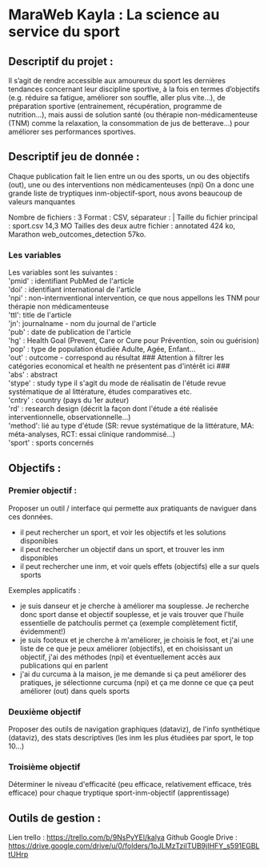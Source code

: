 # MaraWeb Kayla : La science au service du sport


## Descriptif du projet :

Il s’agit de rendre accessible aux amoureux du sport les dernières tendances concernant leur discipline sportive, à la fois en termes d’objectifs (e.g. réduire sa fatigue, améliorer son souffle, aller plus vite…), de préparation sportive (entrainement, récupération, programme de nutrition…), mais aussi de solution santé (ou thérapie non-médicamenteuse (TNM) comme la relaxation, la consommation de jus de betterave…) pour améliorer ses performances sportives.

## Descriptif jeu de donnée :

Chaque publication fait le lien entre un ou des sports, un ou des objectifs (out), une ou des interventions non médicamenteuses (npi)
On a donc une grande liste de tryptiques inm-objectif-sport, nous avons beaucoup de valeurs manquantes 

Nombre de fichiers : 3 
Format : CSV, séparateur : |
Taille du fichier principal : sport.csv 14,3 MO
Tailles des deux autre fichier : annotated 424 ko, Marathon web_outcomes_detection 57ko.

### Les variables
Les variables sont les suivantes :   
'pmid' : identifiant PubMed de l'article   
'doi' : identifiant international de l'article     
'npi' : non-internventional intervention, ce que nous appellons les TNM pour thérapie non médicamenteuse     
'ttl': title de l'article     
'jn': journalname - nom du journal de l'article     
'pub' : date de publication de l'article     
'hg' : Health Goal (Prevent, Care or Cure pour Prévention, soin ou guérision)     
'pop' : type de population étudiée Adulte, Agée, Enfant...      
'out' : outcome - correspond au résultat ### Attention à filtrer les catégories economical et health ne présentent pas d'intérêt ici ###     
'abs' : abstract      
'stype' : study type il s'agit du mode de réalisatin de l'étude revue systématique de al littérature, études comparatives etc.    
'cntry' : country (pays du 1er auteur)     
'rd' : research design (décrit la façon dont l'étude a été réalisée interventionnelle, observationnelle...)    
'method': lié au type d'étude (SR: revue systématique de la littérature, MA: méta-analyses, RCT: essai clinique randommisé...)       
'sport' : sports concernés      

## Objectifs :

### Premier objectif :

Proposer un outil / interface qui permette aux pratiquants de naviguer dans ces données.

- il peut rechercher un sport, et voir les objectifs et les solutions disponibles
- il peut rechercher un objectif dans un sport, et trouver les inm disponibles
- il peut rechercher une inm, et voir quels effets (objectifs) elle a sur quels sports

Exemples applicatifs : 
- je suis danseur et je cherche à améliorer ma souplesse. Je recherche donc sport danse et objectif souplesse, et je vais trouver que l'huile essentielle de patchoulis permet ça (exemple complètement fictif, évidemment!)
- je suis footeux et je cherche à m'améliorer, je choisis le foot, et j'ai une liste de ce que je peux améliorer (objectifs), et en choisissant un objectif, j'ai des méthodes (npi) et éventuellement accès aux publications qui en parlent
- j'ai du curcuma à la maison, je me demande si ça peut améliorer des pratiques, je sélectionne curcuma (npi) et ça me donne ce que ça peut améliorer (out) dans quels sports

### Deuxième objectif

Proposer des outils de navigation graphiques (dataviz), de l'info synthétique (dataviz), des stats descriptives (les inm les plus étudiées par sport, le top 10...)

### Troisième objectif

Déterminer le niveau d'efficacité (peu efficace, relativement efficace, très efficace) pour chaque tryptique sport-inm-objectif (apprentissage) 

## Outils de gestion :
Lien trello : https://trello.com/b/9NsPyYEl/kalya
Github
Google Drive : https://drive.google.com/drive/u/0/folders/1pJLMzTziITUB9jIHFY_s591EGBLtUHrp

